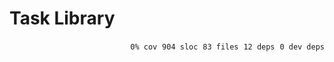 # Task Library


<p align="right">
    <code>0% cov</code>&nbsp;
    <code>904 sloc</code>&nbsp;
    <code>83 files</code>&nbsp;
    <code>12 deps</code>&nbsp;
    <code>0 dev deps</code>
</p>



<!-- START doctoc -->
<!-- END doctoc -->
